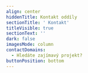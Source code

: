 ```yaml
---
align: center
hiddenTitle: Kontakt oddíly
sectionTitle: ' Kontakt'
titleVisible: true
sectionText: ''
dark: false
imagesMode: column
contactDomains:
  - Hledáte zajímavý projekt?
buttonPosition: bottom
---
```

